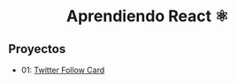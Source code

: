 <div align="center">

# Aprendiendo React ⚛️

</div>

## Proyectos

- 01: [Twitter Follow Card](projects/01-twitter-card/)
